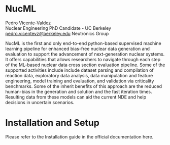 # NucML

Pedro Vicente-Valdez\
Nuclear Engineering PhD Candidate - UC Berkeley \
pedro.vicentevz@berkeley.edu
Neutronics Group



NucML is the first and only end-to-end python-based supervised machine learning pipeline for enhanced bias-free nuclear data generation and evaluation to support the advancement of next-generation nuclear systems. It offers capabilities that allows researchers to navigate through each step of the ML-based nuclear data cross section evaluation pipeline. Some of the supported activities include include dataset parsing and compilation of reaction data, exploratory data analysis, data manipulation and feature engineering, model training and evaluation, and validation via criticality benchmarks. Some of the inherit benefits of this approach are the reduced human-bias in the generation and solution and the fast iteration times. Resulting data from these models can aid the current NDE and help decisions in uncertain scenarios.


# Installation and Setup

Please refer to the Installation guide in the official documentation <a src="https://pedrojrv.github.io/nucml/getting-started.html">here</a>.


<!-- cd C:\Users\Pedro\Desktop\nucml\sphinx
sphinx-apidoc -f -o source ../nucml/
sphinx-build source ../html/
make html -->